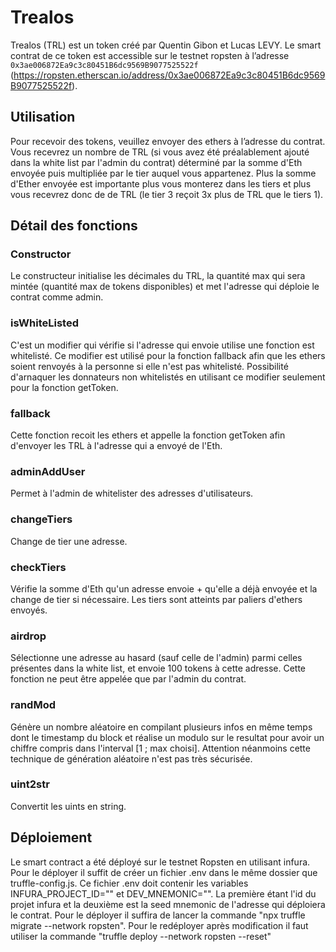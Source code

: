 # Trealos

Trealos (TRL) est un token créé par Quentin Gibon et Lucas LEVY. Le smart contrat de ce token est accessible sur le testnet ropsten à l’adresse `0x3ae006872Ea9c3c80451B6dc9569B9077525522f` (https://ropsten.etherscan.io/address/0x3ae006872Ea9c3c80451B6dc9569B9077525522f).

## Utilisation
Pour recevoir des tokens, veuillez envoyer des ethers à l’adresse du contrat. Vous recevrez un nombre de TRL (si vous avez été préalablement ajouté dans la white list par l'admin du contrat) déterminé par la somme d'Eth envoyée puis multipliée par le tier auquel vous appartenez. Plus la somme d'Ether envoyée est importante plus vous monterez dans les tiers et plus vous recevrez donc de de TRL (le tier 3 reçoit 3x plus de TRL que le tiers 1). 

## Détail des fonctions
### Constructor
Le constructeur initialise les décimales du TRL, la quantité max qui sera mintée (quantité max de tokens disponibles) et met l'adresse qui déploie le contrat comme admin.

### isWhiteListed
C'est un modifier qui vérifie si l'adresse qui envoie utilise une fonction est whitelisté. Ce modifier est utilisé pour la fonction fallback afin que les ethers soient renvoyés à la personne si elle n'est pas whitelisté. Possibilité d'arnaquer les donnateurs non whitelistés en utilisant ce modifier seulement pour la fonction getToken.

### fallback
Cette fonction recoit les ethers et appelle la fonction getToken afin d'envoyer les TRL à l'adresse qui a envoyé de l'Eth.

### adminAddUser
Permet à l'admin de whitelister des adresses d'utilisateurs.

### changeTiers
Change de tier une adresse.

### checkTiers
Vérifie la somme d'Eth qu'un adresse envoie + qu'elle a déjà envoyée et la change de tier si nécessaire. Les tiers sont atteints par paliers d'ethers envoyés.

### airdrop
Sélectionne une adresse au hasard (sauf celle de l'admin) parmi celles présentes dans la white list, et envoie 100 tokens à cette adresse. Cette fonction ne peut être appelée que par l'admin du contrat.

### randMod
Génère un nombre aléatoire en compilant plusieurs infos en même temps dont le timestamp du block et réalise un modulo sur le resultat pour avoir un chiffre compris dans l'interval [1 ; max choisi]. Attention néanmoins cette technique de génération aléatoire n'est pas très sécurisée.

### uint2str
Convertit les uints en string.

## Déploiement
Le smart contract a été déployé sur le testnet Ropsten en utilisant infura.
Pour le déployer il suffit de créer un fichier .env dans le même dossier que truffle-config.js. Ce fichier .env doit contenir les variables INFURA_PROJECT_ID=""
et DEV_MNEMONIC="". La première étant l'id du projet infura et la deuxième est la seed mnemonic de l'adresse qui déploiera le contrat. Pour le déployer il suffira de lancer la commande "npx truffle migrate --network ropsten". Pour le redéployer après modification il faut utiliser la commande "truffle deploy --network ropsten --reset"
